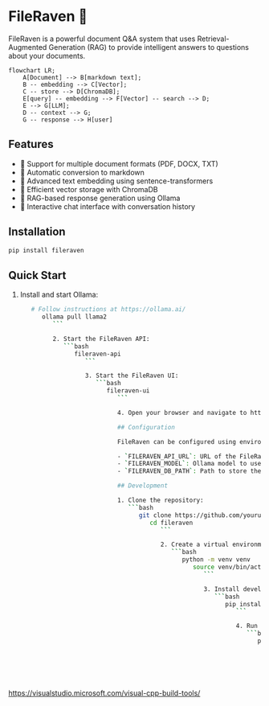 # FileRaven 🦅

FileRaven is a powerful document Q&A system that uses Retrieval-Augmented Generation (RAG) to provide intelligent answers to questions about your documents.

```mermaid
flowchart LR;
    A[Document] --> B[markdown text];
    B -- embedding --> C[Vector];
    C -- store --> D[ChromaDB];
    E[query] -- embedding --> F[Vector] -- search --> D;
    E --> G[LLM];
    D -- context --> G;
    G -- response --> H[user]
```

## Features

- 📄 Support for multiple document formats (PDF, DOCX, TXT)
- 🔄 Automatic conversion to markdown
- 🧮 Advanced text embedding using sentence-transformers
- 💾 Efficient vector storage with ChromaDB
- 🤖 RAG-based response generation using Ollama
- 💬 Interactive chat interface with conversation history

## Installation

```bash
pip install fileraven
```

## Quick Start

1. Install and start Ollama:
   ```bash
      # Follow instructions at https://ollama.ai/
         ollama pull llama2
            ```

            2. Start the FileRaven API:
               ```bash
                  fileraven-api
                     ```

                     3. Start the FileRaven UI:
                        ```bash
                           fileraven-ui
                              ```

                              4. Open your browser and navigate to http://localhost:8501

                              ## Configuration

                              FileRaven can be configured using environment variables:

                              - `FILERAVEN_API_URL`: URL of the FileRaven API (default: http://localhost:8000)
                              - `FILERAVEN_MODEL`: Ollama model to use (default: llama2)
                              - `FILERAVEN_DB_PATH`: Path to store the vector database (default: ./db)

                              ## Development

                              1. Clone the repository:
                                 ```bash
                                    git clone https://github.com/yourusername/fileraven.git
                                       cd fileraven
                                          ```

                                          2. Create a virtual environment:
                                             ```bash
                                                python -m venv venv
                                                   source venv/bin/activate  # On Windows: venv\Scripts\activate
                                                      ```

                                                      3. Install development dependencies:
                                                         ```bash
                                                            pip install -e ".[dev]"
                                                               ```

                                                               4. Run tests:
                                                                  ```bash
                                                                     pytest
                                                                        ```

                                                                        ## License

                                                                        This project is licensed under the MIT License - see the LICENSE file for details.

https://visualstudio.microsoft.com/visual-cpp-build-tools/
                                                                        